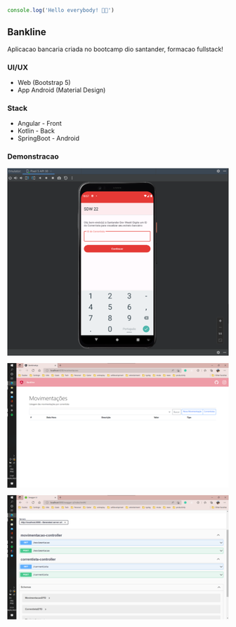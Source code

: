 ~~~javascript
console.log('Hello everybody! 👨‍💻')
~~~

## Bankline
Aplicacao bancaria criada no bootcamp dio santander, formacao fullstack!

### UI/UX 
 - Web (Bootstrap 5)
 - App Android (Material Design)

### Stack
 - Angular - Front
 - Kotlin - Back
 - SpringBoot - Android

### Demonstracao

![app](https://raw.githubusercontent.com/Leo3965/bankline/main/img3.png)

![front](https://raw.githubusercontent.com/Leo3965/bankline/main/img1.png)

![back](https://raw.githubusercontent.com/Leo3965/bankline/main/img2.png)